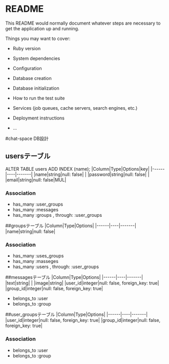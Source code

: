 # README

This README would normally document whatever steps are necessary to get the
application up and running.

Things you may want to cover:

* Ruby version

* System dependencies

* Configuration

* Database creation

* Database initialization

* How to run the test suite

* Services (job queues, cache servers, search engines, etc.)

* Deployment instructions

* ...

#chat-space DB設計
## usersテーブル
ALTER TABLE users ADD INDEX (name);
|Column|Type|Options|key|
|------|----|-------|
|name|string|null: false|   |
|password|string|null: false|   |
|email|string|null: false|MUL|
### Association
- has_many :user_groups
- has_many :messages
- has_many :groups , through: :user_groups

##groupsテーブル
|Column|Type|Options|
|------|----|-------|
|name|string|null: false|
### Association
- has_many :uses_groups
- has_many :masseges
- has_many :users , through: :user_groups

##messagesテーブル
|Column|Type|Options|
|------|----|-------|
|text|string|    |
|image|string|
|user_id|integer|null: false, foreign_key: true|
|group_id|integer|null: false, foreign_key: true|
- belongs_to :user
- belongs_to :group

##user_groupsテーブル
|Column|Type|Options|
|------|----|-------|
|user_id|integer|null: false, foreign_key: true|
|group_id|integer|null: false, foreign_key: true|
### Association
- belongs_to :user
- belongs_to :group